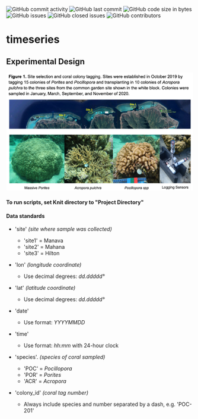 ![GitHub commit activity](https://img.shields.io/github/commit-activity/m/urol-e5/timeseries) ![GitHub last commit](https://img.shields.io/github/last-commit/urol-e5/timeseries) ![GitHub code size in bytes](https://img.shields.io/github/languages/code-size/urol-e5/timeseries) ![GitHub issues](https://img.shields.io/github/issues/urol-e5/timeseries) ![GitHub closed issues](https://img.shields.io/github/issues-closed/urol-e5/timeseries) ![GitHub contributors](https://img.shields.io/github/contributors/urol-e5/timeseries)

# timeseries

## Experimental Design
![Sites](https://github.com/urol-e5/timeseries/blob/master/metadata/E5_Sites.png?raw=true)


#### To run scripts, set Knit directory to "Project Directory"  

#### Data standards

- 'site'  *(site where sample was collected)*
	- 'site1' = Manava
	- 'site2' = Mahana
	- 'site3' = Hilton

- 'lon' *(longitude coordinate)*
	- Use decimal degrees: *dd.ddddd°*

- 'lat' *(latitude coordinate)*
	- Use decimal degrees: *dd.ddddd°*

- 'date'
	- Use format: *YYYYMMDD*

- 'time'
	- Use format: *hh:mm* with 24-hour clock

- 'species'. *(species of coral sampled)*
	- 'POC' = *Pocillopora*
	- 'POR' = *Porites*
	- 'ACR' = *Acropora*

- 'colony_id' 	*(coral tag number)*
	- Always include species and number separated by a dash, e.g. 'POC-201'

	

